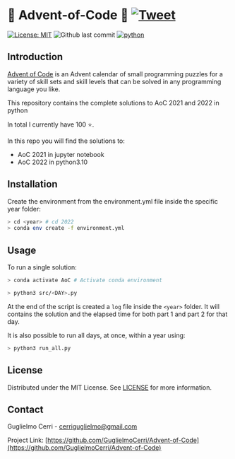 # 🎄 Advent-of-Code 🎅 [![Tweet](https://img.shields.io/twitter/url/http/shields.io.svg?style=social)](https://twitter.com/intent/tweet?text=Check%20out%20this%20repo%20for%20AoC%20solutions%20in%20python%20🎄🎅🐍&url=https://github.com/GuglielmoCerri/Advent-of-Code&hashtags=AoC,AdventOfCode,python,developer)

[![License: MIT](https://img.shields.io/badge/license-MIT-red)](https://github.com/GuglielmoCerri/Advent-of-Code)
![Github last commit](https://img.shields.io/github/last-commit/GuglielmoCerri/Advent-of-Code)
[![python](https://img.shields.io/badge/python-v3-blue)](https://www.python.org/)

## Introduction
[Advent of Code](https://adventofcode.com/2022/about) is an Advent calendar of small programming puzzles for a variety of skill sets and skill levels that can be solved in any programming language you like.

This repository contains the complete solutions to AoC 2021 and 2022 in python

In total I currently have 100 ⭐. 

In this repo you will find the solutions to:
*   AoC 2021 in jupyter notebook 
*   AoC 2022 in python3.10

## Installation

Create the environment from the environment.yml file inside the specific year folder:

```bash
> cd <year> # cd 2022
> conda env create -f environment.yml
```

## Usage

To run a single solution:

```bash
> conda activate AoC # Activate conda environment
```

```bash
> python3 src/<DAY>.py
```

At the end of the script is created a `log` file inside the `<year>` folder. 
It will contains the solution and the elapsed time for both part 1 and part 2
for that day.

It is also possible to run all days, at once, within a year using: 

```bash
> python3 run_all.py
```

## License

Distributed under the MIT License. See [LICENSE](./LICENSE) for more information.


## Contact

Guglielmo Cerri - cerriguglielmo@gmail.com

Project Link: [https://github.com/GuglielmoCerri/Advent-of-Code](https://github.com/GuglielmoCerri/Advent-of-Code)


